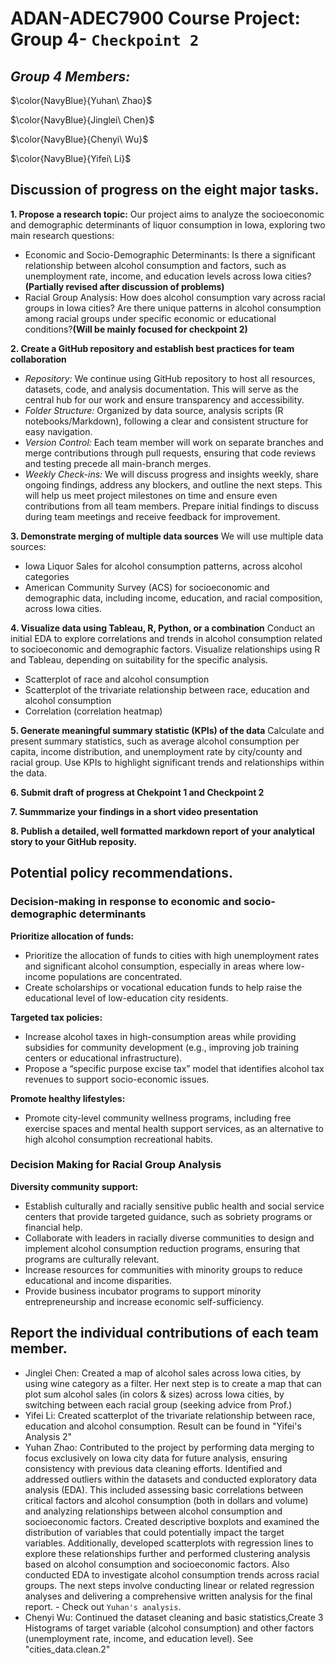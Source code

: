 # ADAN-ADEC7900 Course Project: Group 4- `Checkpoint 2`

## **_Group 4 Members:_** 

$\color{NavyBlue}{Yuhan\ Zhao}$

$\color{NavyBlue}{Jinglei\ Chen}$

$\color{NavyBlue}{Chenyi\ Wu}$

$\color{NavyBlue}{Yifei\ Li}$

## Discussion of progress on the eight major tasks. 
**1. Propose a research topic:**
Our project aims to analyze the socioeconomic and demographic determinants of liquor consumption in Iowa, exploring two main research questions:
-  Economic and Socio-Demographic Determinants: Is there a significant relationship between alcohol consumption and factors, such as unemployment rate, income, and education levels across Iowa cities? **(Partially revised after discussion of problems)**
-  Racial Group Analysis: How does alcohol consumption vary across racial groups in Iowa cities? Are there unique patterns in alcohol consumption among racial groups under specific economic or educational conditions?**(Will be mainly focused for checkpoint 2)**

**2. Create a GitHub repository and establish best practices for team collaboration**
-  _Repository:_ We continue using GitHub repository to host all resources, datasets, code, and analysis documentation. This will serve as the central hub for our work and ensure transparency and accessibility.
-  _Folder Structure:_ Organized by data source, analysis scripts (R notebooks/Markdown), following a clear and consistent structure for easy navigation.
-  _Version Control:_ Each team member will work on separate branches and merge contributions through pull requests, ensuring that code reviews and testing precede all main-branch merges.
-  _Weekly Check-ins:_ We will discuss progress and insights weekly, share ongoing findings, address any blockers, and outline the next steps. This will help us meet project milestones on time and ensure even contributions from all team members. Prepare initial findings to discuss during team meetings and receive feedback for improvement.

**3. Demonstrate merging of multiple data sources**
We will use multiple data sources:
-  Iowa Liquor Sales for alcohol consumption patterns, across alcohol categories
-  American Community Survey (ACS) for socioeconomic and demographic data, including income, education, and racial composition, across Iowa cities.

**4.  Visualize data using Tableau, R, Python, or a combination**
Conduct an initial EDA to explore correlations and trends in alcohol consumption related to socioeconomic and demographic factors.
Visualize relationships using R and Tableau, depending on suitability for the specific analysis.
-  Scatterplot of race and alcohol consumption
-  Scatterplot of the trivariate relationship between race, education and alcohol consumption
-  Correlation (correlation heatmap)

**5. Generate meaningful summary statistic (KPIs) of the data**
Calculate and present summary statistics, such as average alcohol consumption per capita, income distribution, and unemployment rate by city/county and racial group.
Use KPIs to highlight significant trends and relationships within the data.

**6. Submit draft of progress at Chekpoint 1 and Checkpoint 2**

**7. Summmarize your findings in a short video presentation**

**8. Publish a detailed, well formatted markdown report of your analytical story to your GitHub reposity.**

## Potential policy recommendations.
### Decision-making in response to economic and socio-demographic determinants
**Prioritize allocation of funds:**
-  Prioritize the allocation of funds to cities with high unemployment rates and significant alcohol consumption, especially in areas where low-income populations are concentrated.
-  Create scholarships or vocational education funds to help raise the educational level of low-education city residents.

**Targeted tax policies:**
-  Increase alcohol taxes in high-consumption areas while providing subsidies for community development (e.g., improving job training centers or educational infrastructure).
-  Propose a “specific purpose excise tax” model that identifies alcohol tax revenues to support socio-economic issues.

**Promote healthy lifestyles:**
-  Promote city-level community wellness programs, including free exercise spaces and mental health support services, as an alternative to high alcohol consumption recreational habits.

### Decision Making for Racial Group Analysis
**Diversity community support:**
-  Establish culturally and racially sensitive public health and social service centers that provide targeted guidance, such as sobriety programs or financial help.
-  Collaborate with leaders in racially diverse communities to design and implement alcohol consumption reduction programs, ensuring that programs are culturally relevant.
-  Increase resources for communities with minority groups to reduce educational and income disparities.
-  Provide business incubator programs to support minority entrepreneurship and increase economic self-sufficiency.

## Report the individual contributions of each team member. 
-  Jinglei Chen: Created a map of alcohol sales across Iowa cities, by using wine category as a filter. Her next step is to create a map that can plot sum alcohol sales (in colors & sizes) across Iowa cities, by switching between each racial group (seeking advice from Prof.)
-  Yifei Li: Created scatterplot of the trivariate relationship between race, education and alcohol consumption. Result can be found in "Yifei's Analysis 2"
-  Yuhan Zhao: Contributed to the project by performing data merging to focus exclusively on Iowa city data for future analysis, ensuring consistency with previous data cleaning efforts. Identified and addressed outliers within the datasets and conducted exploratory data analysis (EDA). This included assessing basic correlations between critical factors and alcohol consumption (both in dollars and volume) and analyzing relationships between alcohol consumption and socioeconomic factors. Created descriptive boxplots and examined the distribution of variables that could potentially impact the target variables. Additionally, developed scatterplots with regression lines to explore these relationships further and performed clustering analysis based on alcohol consumption and socioeconomic factors. Also conducted EDA to investigate alcohol consumption trends across racial groups. The next steps involve conducting linear or related regression analyses and delivering a comprehensive written analysis for the final report. - Check out `Yuhan's analysis`. 
-  Chenyi Wu: Continued the dataset cleaning and basic statistics,Create 3 Histograms of target variable (alcohol consumption) and other factors (unemployment rate, income, and education level). See "cities_data.clean.2"
